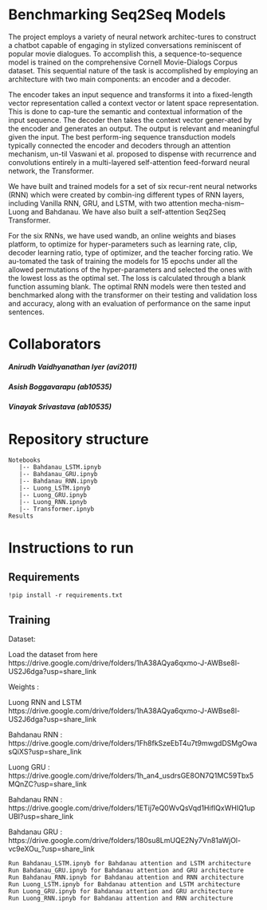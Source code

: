 # Benchmarking Seq2Seq Models

 The project employs a variety of neural network architec-tures to construct a chatbot capable of engaging in stylized conversations reminiscent of popular movie dialogues. To accomplish this, a sequence-to-sequence model is trained on the comprehensive Cornell Movie-Dialogs Corpus dataset. This sequential nature of the task is accomplished by employing an architecture with two main components: an encoder and a decoder. 
	
  The encoder takes an input sequence and transforms it into a fixed-length vector representation called a context vector or latent space representation. This is done to cap-ture the semantic and contextual information of the input sequence. The decoder then takes the context vector gener-ated by the encoder and generates an output. The output is relevant and meaningful given the input. The best perform-ing sequence transduction models typically connected the encoder and decoders through an attention mechanism, un-til Vaswani et al. proposed to dispense with recurrence and convolutions entirely in a multi-layered self-attention feed-forward neural network, the Transformer. 

	
  We have built and trained models for a set of six recur-rent neural networks (RNN) which were created by combin-ing different types of RNN layers, including Vanilla RNN, GRU, and LSTM, with two attention mecha-nism–Luong and Bahdanau. We have also built a self-attention Seq2Seq Transformer.

	
  For the six RNNs, we have used wandb, an online weights and biases platform, to optimize for hyper-parameters such as learning rate, clip, decoder learning ratio, type of optimizer, and the teacher forcing ratio. We au-tomated the task of training the models for 15 epochs under all the allowed permutations of the hyper-parameters and selected the ones with the lowest loss as the optimal set. The loss is calculated through a blank function assuming blank. The optimal RNN models were then tested and benchmarked along with the transformer on their testing and validation loss and accuracy, along with an evaluation of performance on the same input sentences.

# Collaborators
##### Anirudh Vaidhyanathan Iyer (avi2011)
##### Asish Boggavarapu (ab10535)
##### Vinayak Srivastava (ab10535)

# Repository structure
 
```
Notebooks
   |-- Bahdanau_LSTM.ipnyb
   |-- Bahdanau_GRU.ipnyb
   |-- Bahdanau_RNN.ipnyb
   |-- Luong_LSTM.ipnyb
   |-- Luong_GRU.ipnyb
   |-- Luong_RNN.ipnyb
   |-- Transformer.ipnyb
Results
 ```
 
# Instructions to run
 
## Requirements

```
!pip install -r requirements.txt
```

## Training

<p>Dataset:</p>
<p>Load the dataset from here https://drive.google.com/drive/folders/1hA38AQya6qxmo-J-AWBse8l-US2J6dga?usp=share_link</p>

<p>Weights :</p> 
<p>Luong RNN and LSTM https://drive.google.com/drive/folders/1hA38AQya6qxmo-J-AWBse8l-US2J6dga?usp=share_link</p> 
<p>Bahdanau RNN : https://drive.google.com/drive/folders/1Fh8fkSzeEbT4u7t9mwgdDSMgOwasQiXS?usp=share_link</p>
<p>Luong GRU : https://drive.google.com/drive/folders/1h_an4_usdrsGE8ON7Q1MC59Tbx5MQnZC?usp=share_link</p>
<p>Bahdanau RNN : https://drive.google.com/drive/folders/1ETij7eQ0WvQsVqd1HifIQxWHIQ1upUBI?usp=share_link</p>
<p>Bahdanau GRU : https://drive.google.com/drive/folders/180su8LmUQE2Ny7Vn81aWjOl-vc9eXOu_?usp=share_link</p> 

```
Run Bahdanau_LSTM.ipnyb for Bahdanau attention and LSTM architecture
Run Bahdanau_GRU.ipnyb for Bahdanau attention and GRU architecture
Run Bahdanau_RNN.ipnyb for Bahdanau attention and RNN architecture
Run Luong_LSTM.ipnyb for Bahdanau attention and LSTM architecture
Run Luong_GRU.ipnyb for Bahdanau attention and GRU architecture
Run Luong_RNN.ipnyb for Bahdanau attention and RNN architecture
```
 
